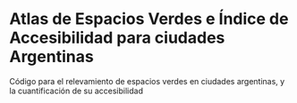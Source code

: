 # Atlas de Espacios Verdes e Índice de Accesibilidad para ciudades Argentinas
Código para el relevamiento de espacios verdes en ciudades argentinas, y la cuantificación de su accesibilidad
